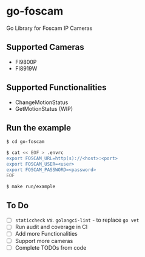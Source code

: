 # go-foscam

Go Library for Foscam IP Cameras

## Supported Cameras

- FI9800P
- FI8919W

## Supported Functionalities

- ChangeMotionStatus
- GetMotionStatus (WIP)

## Run the example

```bash
$ cd go-foscam

$ cat << EOF > .envrc
export FOSCAM_URL=http(s)://<host>:<port>
export FOSCAM_USER=<user>
export FOSCAM_PASSWORD=<password>
EOF

$ make run/example
```

## To Do

- [ ] `staticcheck` _vs._ `golangci-lint` - to replace `go vet`
- [ ] Run audit and coverage in CI
- [ ] Add more Functionalities
- [ ] Support more cameras
- [ ] Complete TODOs from code
